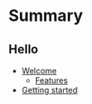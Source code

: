 # Summary

## Hello

* [Welcome](intro/README.md)
    * [Features](intro/features.md)
* [Getting started](gettingstarted/README.md)
 